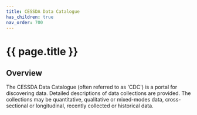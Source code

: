 ```yaml
---
title: CESSDA Data Catalogue
has_children: true
nav_order: 700
---
```


# {{ page.title }}

## Overview

The CESSDA Data Catalogue (often referred to as 'CDC') is a portal for discovering data.
Detailed descriptions of data collections are provided.
The collections may be quantitative, qualitative or mixed-modes data, cross-sectional
or longitudinal, recently collected or historical data.

